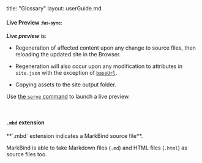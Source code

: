 <frontmatter>
  title: "Glossary"
  layout: userGuide.md
</frontmatter>

#### Live Preview <span style="font-size: 0.8em;">:fas-sync:</span>

<span id="live-preview">

**_Live preview_** is:
- Regeneration of affected content upon any change to <tooltip content="`.md`, `.mbd`, `.mbdf`, `.njk` files ... anything your content depends on!">source files</tooltip>, then reloading the updated site in the Browser.

- Regeneration will also occur upon any modification to attributes in `site.json` with the exception of [`baseUrl`](siteJsonFile.md#baseurl-no-live-preview).

- Copying <tooltip content="files that don't affect page generation (eg. images), but are used in the site">assets</tooltip> to the site output folder.

Use [the `serve` command](cliCommands.html#serve-command) to launch a live preview.


</span>

<br>

#### `.mbd` extension

<span id="mbd-extension">
<md>**`.mbd` extension indicates a MarkBind source file**.</md>

MarkBind is able to take Markdown files (`.md`) and HTML files (`.html`) as source files too.
</span>

